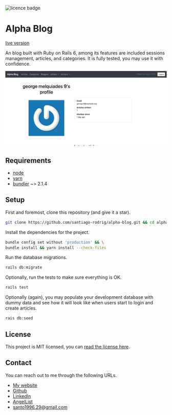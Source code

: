 ![licence badge](https://img.shields.io/badge/license-MIT-green)

# Alpha Blog

[live version](https://srodrig-alpha-blog.herokuapp.com/)

An blog built with Ruby on Rails 6, among its features are included
sessions management, articles, and categories. It is fully tested, you may
use it with confidence.

![app demo gif](./doc/demo.gif)

## Requirements

- [node](https://nodejs.org/en/)
- [yarn](https://yarnpkg.com/getting-started/install)
- [bundler](https://github.com/rubygems/rubygems/tree/master/bundler) ~> 2.1.4

## Setup

First and foremost, clone this repository (and give it a star).

```sh
git clone https://github.com/santiago-rodrig/alpha-blog.git && cd alpha-blog
```

Install the dependencies for the project.

```sh
bundle config set without 'production' && \
bundle install && yarn install --check-files
```

Run the database migrations.

```sh
rails db:migrate
```

Optionally, run the tests to make sure everything is OK.

```sh
rails test
```

Optionally (again), you may populate your development database with
dummy data and see how it will look like when users start to login and
create articles.

```sh
rais db:seed
```

## License

This project is MIT licensed, you can [read the license here](./LICENSE).

## Contact

You can reach out to me through the following URLs.

- [My website](https://santiagorodriguez.dev)
- [Github](https://github.com/santiago-rodrig)
- [LinkedIn](https://www.linkedin.com/in/santiago-andres-rodriguez-marquez/)
- [AngelList](https://angel.co/u/santiago-andres-rodriguez-marquez)
- [santo1996.29@gmail.com](mailto:santo1996.29@gmail.com)

